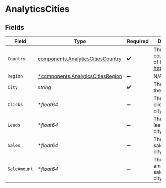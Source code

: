 # AnalyticsCities


## Fields

| Field                                                                                  | Type                                                                                   | Required                                                                               | Description                                                                            |
| -------------------------------------------------------------------------------------- | -------------------------------------------------------------------------------------- | -------------------------------------------------------------------------------------- | -------------------------------------------------------------------------------------- |
| `Country`                                                                              | [components.AnalyticsCitiesCountry](../../models/components/analyticscitiescountry.md) | :heavy_check_mark:                                                                     | The 2-letter country code of the city: https://d.to/geo                                |
| `Region`                                                                               | [*components.AnalyticsCitiesRegion](../../models/components/analyticscitiesregion.md)  | :heavy_minus_sign:                                                                     | N/A                                                                                    |
| `City`                                                                                 | *string*                                                                               | :heavy_check_mark:                                                                     | The name of the city                                                                   |
| `Clicks`                                                                               | **float64*                                                                             | :heavy_minus_sign:                                                                     | The number of clicks from this city                                                    |
| `Leads`                                                                                | **float64*                                                                             | :heavy_minus_sign:                                                                     | The number of leads from this city                                                     |
| `Sales`                                                                                | **float64*                                                                             | :heavy_minus_sign:                                                                     | The number of sales from this city                                                     |
| `SaleAmount`                                                                           | **float64*                                                                             | :heavy_minus_sign:                                                                     | The total amount of sales from this city, in cents                                     |